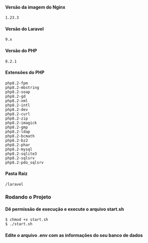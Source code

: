 #### Versão da imagem do Nginx
    1.23.3

#### Versão do Laravel
    9.x

#### Versão do PHP
    8.2.1

#### Extensões do PHP
    php8.2-fpm
    php8.2-mbstring
    php8.2-soap
    php8.2-gd
    php8.2-xml
    php8.2-intl
    php8.2-dev
    php8.2-curl
    php8.2-zip
    php8.2-imagick
    php8.2-gmp
    php8.2-ldap
    php8.2-bcmath
    php8.2-bz2
    php8.2-phar
    php8.2-mysql
    php8.2-sqlite3
    php8.2-sqlsrv
    php8.2-pdo_sqlsrv

#### Pasta Raiz
    /laravel

### Rodando o Projeto

#### Dê permissão de execução e execute o arquivo start.sh
    $ chmod +x start.sh
    $ ./start.sh

#### Edite o arquivo .env com as informações do seu banco de dados
